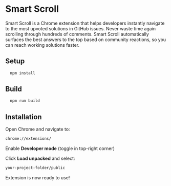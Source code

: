 
# Smart Scroll

Smart Scroll is a Chrome extension that helps developers instantly navigate to the most upvoted solutions in GitHub issues.
Never waste time again scrolling through hundreds of comments.
Smart Scroll automatically surfaces the best answers to the top based on community reactions, so you can reach working solutions faster.
## Setup
```bash
  npm install
```
## Build
```bash
  npm run build
```
## Installation
Open Chrome and navigate to:
```bash
chrome://extensions/
```
Enable **Developer mode** (toggle in top-right corner)

Click **Load unpacked** and select:
```bash
your-project-folder/public
```
Extension is now ready to use!
